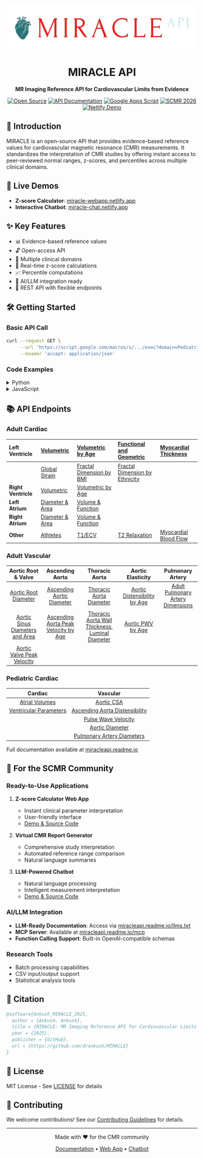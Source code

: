 <div align="center">
  <img src="/miracle_logo.png" alt="MIRACLE API Logo" width="600"/>
  <h1>MIRACLE API</h1>
  <p><strong>MR Imaging Reference API for Cardiovascular Limits from Evidence</strong></p>

  [![Open Source](https://img.shields.io/badge/Open-Source-green.svg)](https://github.com/drankush/MIRACLE)
  [![API Documentation](https://img.shields.io/badge/Docs-readme.io-blue.svg)](https://miracleapi.readme.io)
  [![Google Apps Script](https://img.shields.io/badge/Powered%20by-Google%20Apps%20Script-orange.svg)](https://developers.google.com/apps-script)
  [![SCMR 2026](https://img.shields.io/badge/SCMR-2026%20Submission-red.svg)](https://scmr.org)
  [![Netlify Demo](https://img.shields.io/badge/Demo-Netlify-00C7B7.svg)](https://miracle-chat.netlify.app)
</div>

## 🌟 Introduction

MIRACLE is an open-source API that provides evidence-based reference values for cardiovascular magnetic resonance (CMR) measurements. It standardizes the interpretation of CMR studies by offering instant access to peer-reviewed normal ranges, z-scores, and percentiles across multiple clinical domains.

## 🚀 Live Demos

- **Z-score Calculator**: [miracle-webapp.netlify.app](https://miracle-webapp.netlify.app)
- **Interactive Chatbot**: [miracle-chat.netlify.app](https://miracle-chat.netlify.app)

## ✨ Key Features

- 📊 Evidence-based reference values
- 🔓 Open-access API
- 🏥 Multiple clinical domains
- 🧮 Real-time z-score calculations
- 📈 Percentile computations
- 🤖 AI/LLM integration ready
- 📱 REST API with flexible endpoints

## 🛠️ Getting Started

### Basic API Call

```bash
curl --request GET \
     --url 'https://script.google.com/macros/s/.../exec?domain=Pediatric_Ventricle&parameter=LVEDV&gender=Male' \
     --header 'accept: application/json'
```

### Code Examples

<details>
<summary>Python</summary>

```python
import requests

url = "https://script.google.com/macros/s/.../exec?domain=Pediatric_Ventricle&parameter=LVEDV&gender=Male"

headers = {"accept": "application/json"}

response = requests.get(url, headers=headers)

print(response.text)
```
</details>

<details>
<summary>JavaScript</summary>

```javascript
const options = {method: 'GET', headers: {accept: 'application/json'}};

fetch('https://script.google.com/macros/s/.../exec?domain=Pediatric_Ventricle&parameter=LVEDV&gender=Male', options)
  .then(res => res.json())
  .then(res => console.log(res))
  .catch(err => console.error(err));
```
</details>

## 📚 API Endpoints
  
### Adult Cardiac


| **Left Ventricle** | [Volumetric](https://miracleapi.readme.io/reference/getlvreferencevalues#/) | [Volumetric by Age](https://miracleapi.readme.io/reference/getlv_agereferencevalues#/) | [Functional and Geometric](https://miracleapi.readme.io/reference/getlvreference#/) | [Myocardial Thickness](https://miracleapi.readme.io/reference/getlvmtreferencevalues#/) |
|:--|:--|:--|:--|:--|
|  | [Global Strain](https://miracleapi.readme.io/reference/getlv_strain_values#/) | [Fractal Dimension by BMI](https://miracleapi.readme.io/reference/getlv_fd_bmi_values#/) | [Fractal Dimension by Ethnicity](https://miracleapi.readme.io/reference/getlv_fd_ethnicity_values#/) |  |
| **Right Ventricle** | [Volumetric](https://miracleapi.readme.io/reference/getrv_values#/) | [Volumetric by Age](https://miracleapi.readme.io/reference/getrv_age_values#/) |  |  |
| **Left Atrium** | [Diameter & Area](https://miracleapi.readme.io/reference/getla_da_values#/) | [Volume & Function](https://miracleapi.readme.io/reference/getla_vf_values#/) |  |  |
| **Right Atrium** | [Diameter & Area](https://miracleapi.readme.io/reference/getra_da_values#/) | [Volume & Function](https://miracleapi.readme.io/reference/getra_vf_values#/) |  |  |
| **Other** | [Athletes](https://miracleapi.readme.io/reference/getathletereferencevalues#/) | [T1/ECV](https://miracleapi.readme.io/reference/gett1_relax_values#/) | [T2 Relaxation](https://miracleapi.readme.io/reference/gett2relaxationvalues#/) | [Myocardial Blood Flow](https://miracleapi.readme.io/reference/getmbf_values#/) |



### Adult Vascular

| Aortic Root & Valve | Ascending Aorta | Thoracic Aorta | Aortic Elasticity | Pulmonary Artery |
|:---:|:---:|:---:|:---:|:---:|
| [Aortic Root Diameter](https://miracleapi.readme.io/reference/getaortic_root_d_values#/) | [Ascending Aortic Diameter](https://miracleapi.readme.io/reference/getaa_d_values#/) | [Thoracic Aorta Diameter](https://miracleapi.readme.io/reference/getta_d_values#/) | [Aortic Distensibility by Age](https://miracleapi.readme.io/reference/getadult_aa_distensibility_values#/) | [Adult Pulmonary Artery Dimensions](https://miracleapi.readme.io/reference/getadultpareferencevalues#/) |
| [Aortic Sinus Diameters and Area](https://miracleapi.readme.io/reference/getasl_da_values#/) | [Ascending Aorta Peak Velocity by Age](https://miracleapi.readme.io/reference/getmpsv_aa_4d_values#/) | [Thoracic Aorta Wall Thickness, Luminal Diameter](https://miracleapi.readme.io/reference/getta_d_a_wl_values#/) | [Aortic PWV by Age](https://miracleapi.readme.io/reference/getadult_pwv_values#/) |  |
| [Aortic Valve Peak Velocity](https://miracleapi.readme.io/reference/getmavpv_4d_values#/) |  |  |  |  |


### Pediatric Cardiac

| Cardiac | Vascular |
|:---:|:---:|
| [Atrial Volumes](https://miracleapi.readme.io/reference/getpediatricreferencevalues-1#/) | [Aortic CSA](https://miracleapi.readme.io/reference/getpeds_aorta_csa_zscore#/) |
| [Ventricular Parameters](https://miracleapi.readme.io/reference/getpediatricventriclereferencevalues#/) | [Ascending Aorta Distensibility](https://miracleapi.readme.io/reference/getpeds_aa_distensibility_zscore#/) |
|  | [Pulse Wave Velocity](https://miracleapi.readme.io/reference/getpeds_pwv_zscore#/) |
|  | [Aortic Diameter](https://miracleapi.readme.io/reference/getpedsaorticd#/) |
|  | [Pulmonary Artery Diameters](https://miracleapi.readme.io/reference/getpeds_pa_values#/) |


Full documentation available at [miracleapi.readme.io](https://miracleapi.readme.io)


## 🏥 For the SCMR Community

### Ready-to-Use Applications

1. **Z-score Calculator Web App**
   - Instant clinical parameter interpretation
   - User-friendly interface
   - [Demo & Source Code](https://github.com/drankush/MIRACLE-webapp)

2. **Virtual CMR Report Generator**
   - Comprehensive study interpretation
   - Automated reference range comparison
   - Natural language summaries

3. **LLM-Powered Chatbot**
   - Natural language processing
   - Intelligent measurement interpretation
   - [Demo & Source Code](https://github.com/drankush/MIRACLE-ChatBot)

### AI/LLM Integration

- **LLM-Ready Documentation**: Access via [miracleapi.readme.io/llms.txt](https://miracleapi.readme.io/llms.txt)
- **MCP Server**: Available at [miracleapi.readme.io/mcp](https://miracleapi.readme.io/mcp)
- **Function Calling Support**: Built-in OpenAI-compatible schemas

### Research Tools

- Batch processing capabilities
- CSV input/output support
- Statistical analysis tools

## 📖 Citation

```bibtex
@software{Ankush_MIRACLE_2025,
  author = {Ankush, Ankush},
  title = {MIRACLE: MR Imaging Reference API for Cardiovascular Limits from Evidence},
  year = {2025},
  publisher = {GitHub},
  url = {https://github.com/drankush/MIRACLE}
}
```

## 📄 License

MIT License - See [LICENSE](LICENSE) for details

## 🤝 Contributing

We welcome contributions! See our [Contributing Guidelines](CONTRIBUTING.md) for details.

---

<div align="center">
  <p>Made with ❤️ for the CMR community</p>
  <p>
    <a href="https://miracleapi.readme.io">Documentation</a> •
    <a href="https://github.com/drankush/MIRACLE-webapp">Web App</a> •
    <a href="https://github.com/drankush/MIRACLE-ChatBot">Chatbot</a>
  </p>
</div>

